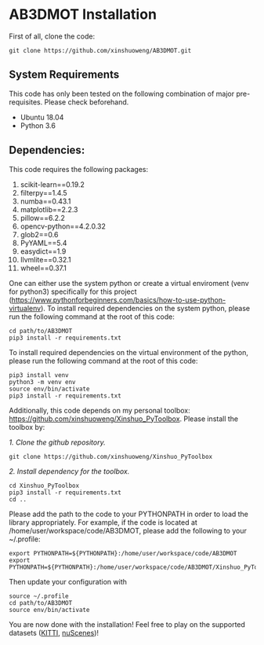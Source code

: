 # AB3DMOT Installation

First of all, clone the code:
~~~shell
git clone https://github.com/xinshuoweng/AB3DMOT.git
~~~

## System Requirements

This code has only been tested on the following combination of major pre-requisites. Please check beforehand.

* Ubuntu 18.04
* Python 3.6

## Dependencies:

This code requires the following packages:
1. scikit-learn==0.19.2
2. filterpy==1.4.5
3. numba==0.43.1
4. matplotlib==2.2.3
5. pillow==6.2.2
6. opencv-python==4.2.0.32
7. glob2==0.6
8. PyYAML==5.4
9. easydict==1.9
10. llvmlite==0.32.1 			
11. wheel==0.37.1

One can either use the system python or create a virtual enviroment (venv for python3) specifically for this project (https://www.pythonforbeginners.com/basics/how-to-use-python-virtualenv). To install required dependencies on the system python, please run the following command at the root of this code:
```
cd path/to/AB3DMOT
pip3 install -r requirements.txt
```
To install required dependencies on the virtual environment of the python, please run the following command at the root of this code:

```
pip3 install venv
python3 -m venv env
source env/bin/activate
pip3 install -r requirements.txt
```

Additionally, this code depends on my personal toolbox: https://github.com/xinshuoweng/Xinshuo_PyToolbox. Please install the toolbox by:

*1. Clone the github repository.*
~~~shell
git clone https://github.com/xinshuoweng/Xinshuo_PyToolbox
~~~

*2. Install dependency for the toolbox.*
~~~shell
cd Xinshuo_PyToolbox
pip3 install -r requirements.txt
cd ..
~~~

Please add the path to the code to your PYTHONPATH in order to load the library appropriately. For example, if the code is located at /home/user/workspace/code/AB3DMOT, please add the following to your ~/.profile:
```
export PYTHONPATH=${PYTHONPATH}:/home/user/workspace/code/AB3DMOT
export PYTHONPATH=${PYTHONPATH}:/home/user/workspace/code/AB3DMOT/Xinshuo_PyToolbox
```
Then update your configuration with
```
source ~/.profile
cd path/to/AB3DMOT
source env/bin/activate
```
You are now done with the installation! Feel free to play on the supported datasets ([KITTI](./KITTI.md), [nuScenes](./nuScenes.md))!